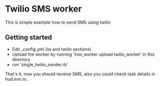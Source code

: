 # Twilio SMS worker

This is simple example how to send SMS using twilio

## Getting started

- Edit _config.yml (iw and twilio sections)
- Upload the worker by running 'iron_worker upload twilio_worker' in this directory
- run 'single_twilio_sender.rb'

That's it, now you should receive SMS, also you could check task details in hud.iron.io .